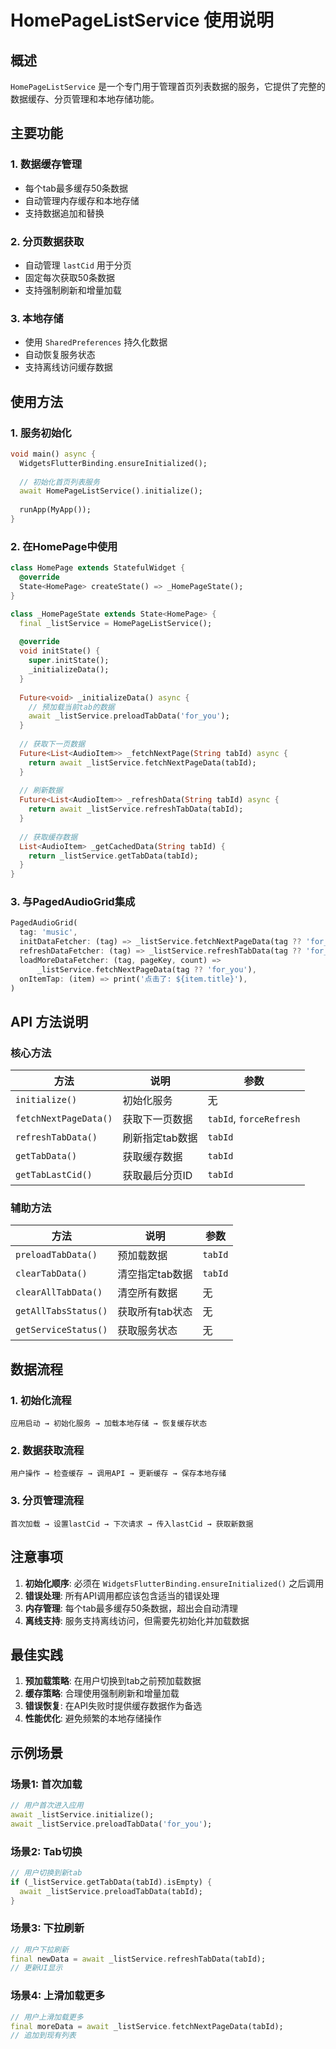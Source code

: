 # HomePageListService 使用说明

## 概述

`HomePageListService` 是一个专门用于管理首页列表数据的服务，它提供了完整的数据缓存、分页管理和本地存储功能。

## 主要功能

### 1. 数据缓存管理
- 每个tab最多缓存50条数据
- 自动管理内存缓存和本地存储
- 支持数据追加和替换

### 2. 分页数据获取
- 自动管理 `lastCid` 用于分页
- 固定每次获取50条数据
- 支持强制刷新和增量加载

### 3. 本地存储
- 使用 `SharedPreferences` 持久化数据
- 自动恢复服务状态
- 支持离线访问缓存数据

## 使用方法

### 1. 服务初始化

```dart
void main() async {
  WidgetsFlutterBinding.ensureInitialized();
  
  // 初始化首页列表服务
  await HomePageListService().initialize();
  
  runApp(MyApp());
}
```

### 2. 在HomePage中使用

```dart
class HomePage extends StatefulWidget {
  @override
  State<HomePage> createState() => _HomePageState();
}

class _HomePageState extends State<HomePage> {
  final _listService = HomePageListService();
  
  @override
  void initState() {
    super.initState();
    _initializeData();
  }
  
  Future<void> _initializeData() async {
    // 预加载当前tab的数据
    await _listService.preloadTabData('for_you');
  }
  
  // 获取下一页数据
  Future<List<AudioItem>> _fetchNextPage(String tabId) async {
    return await _listService.fetchNextPageData(tabId);
  }
  
  // 刷新数据
  Future<List<AudioItem>> _refreshData(String tabId) async {
    return await _listService.refreshTabData(tabId);
  }
  
  // 获取缓存数据
  List<AudioItem> _getCachedData(String tabId) {
    return _listService.getTabData(tabId);
  }
}
```

### 3. 与PagedAudioGrid集成

```dart
PagedAudioGrid(
  tag: 'music',
  initDataFetcher: (tag) => _listService.fetchNextPageData(tag ?? 'for_you'),
  refreshDataFetcher: (tag) => _listService.refreshTabData(tag ?? 'for_you'),
  loadMoreDataFetcher: (tag, pageKey, count) => 
      _listService.fetchNextPageData(tag ?? 'for_you'),
  onItemTap: (item) => print('点击了: ${item.title}'),
)
```

## API 方法说明

### 核心方法

| 方法 | 说明 | 参数 |
|------|------|------|
| `initialize()` | 初始化服务 | 无 |
| `fetchNextPageData()` | 获取下一页数据 | `tabId`, `forceRefresh` |
| `refreshTabData()` | 刷新指定tab数据 | `tabId` |
| `getTabData()` | 获取缓存数据 | `tabId` |
| `getTabLastCid()` | 获取最后分页ID | `tabId` |

### 辅助方法

| 方法 | 说明 | 参数 |
|------|------|------|
| `preloadTabData()` | 预加载数据 | `tabId` |
| `clearTabData()` | 清空指定tab数据 | `tabId` |
| `clearAllTabData()` | 清空所有数据 | 无 |
| `getAllTabsStatus()` | 获取所有tab状态 | 无 |
| `getServiceStatus()` | 获取服务状态 | 无 |

## 数据流程

### 1. 初始化流程
```
应用启动 → 初始化服务 → 加载本地存储 → 恢复缓存状态
```

### 2. 数据获取流程
```
用户操作 → 检查缓存 → 调用API → 更新缓存 → 保存本地存储
```

### 3. 分页管理流程
```
首次加载 → 设置lastCid → 下次请求 → 传入lastCid → 获取新数据
```

## 注意事项

1. **初始化顺序**: 必须在 `WidgetsFlutterBinding.ensureInitialized()` 之后调用
2. **错误处理**: 所有API调用都应该包含适当的错误处理
3. **内存管理**: 每个tab最多缓存50条数据，超出会自动清理
4. **离线支持**: 服务支持离线访问，但需要先初始化并加载数据

## 最佳实践

1. **预加载策略**: 在用户切换到tab之前预加载数据
2. **缓存策略**: 合理使用强制刷新和增量加载
3. **错误恢复**: 在API失败时提供缓存数据作为备选
4. **性能优化**: 避免频繁的本地存储操作

## 示例场景

### 场景1: 首次加载
```dart
// 用户首次进入应用
await _listService.initialize();
await _listService.preloadTabData('for_you');
```

### 场景2: Tab切换
```dart
// 用户切换到新tab
if (_listService.getTabData(tabId).isEmpty) {
  await _listService.preloadTabData(tabId);
}
```

### 场景3: 下拉刷新
```dart
// 用户下拉刷新
final newData = await _listService.refreshTabData(tabId);
// 更新UI显示
```

### 场景4: 上滑加载更多
```dart
// 用户上滑加载更多
final moreData = await _listService.fetchNextPageData(tabId);
// 追加到现有列表
``` 